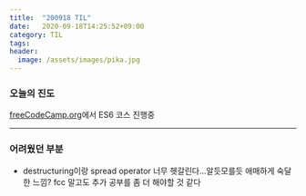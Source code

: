 ```yaml
---
title:  "200918 TIL"
date:   2020-09-18T14:25:52+09:00
category: TIL
tags: 
header:
  image: /assets/images/pika.jpg
---
```


<h3>오늘의 진도</h3>

[freeCodeCamp.org](https://www.freecodecamp.org/)에서 ES6 코스 진행중

<hr>

<h3>어려웠던 부분</h3>

 - destructuring이랑 spread operator 너무 헷갈린다...알듯모를듯 애매하게 숙달한 느낌? fcc 말고도 추가 공부를 좀 더 해야할 것 같다